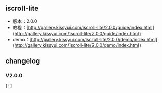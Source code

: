 ## iscroll-lite

* 版本：2.0.0
* 教程：[http://gallery.kissyui.com/iscroll-lite/2.0.0/guide/index.html](http://gallery.kissyui.com/iscroll-lite/2.0.0/guide/index.html)
* demo：[http://gallery.kissyui.com/iscroll-lite/2.0.0/demo/index.html](http://gallery.kissyui.com/iscroll-lite/2.0.0/demo/index.html)

## changelog

### V2.0.0

    [!]


